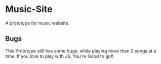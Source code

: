 # Music-Site
A prototype for music website.

## Bugs
This Prototype still has some bugs, while playing more than 2 songs at a time. If you love to play with JS, You're Good to go!! 


